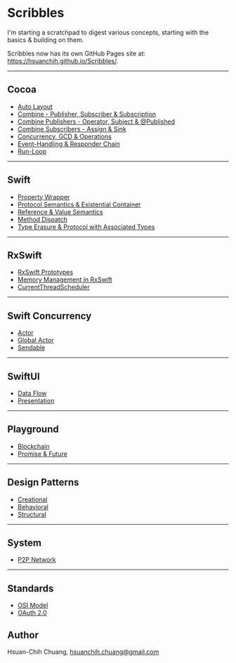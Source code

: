# Scribbles

I'm starting a scratchpad to digest various concepts, starting with the basics & building on them.

Scribbles now has its own GitHub Pages site at: https://hsuanchih.github.io/Scribbles/.

---
## Cocoa
* [Auto Layout](docs/Cocoa/Auto-Layout.md)
* [Combine - Publisher, Subscriber & Subscription](docs/Cocoa/Combine-Publisher-Subscriber-Subscription.md)
* [Combine Publishers - Operator, Subject & @Published](docs/Cocoa/Combine-Publishers-Operator-Subject-Published.md)
* [Combine Subscribers - Assign & Sink](docs/Cocoa/Combine-Subscribers-Assign-Sink.md)
* [Concurrency, GCD & Operations](docs/Cocoa/Concurrency-GCD-Operations.md)
* [Event-Handling & Responder Chain](docs/Cocoa/Event-Handling-And-Responder-Chain.md)
* [Run-Loop](docs/Cocoa/Run-Loop.md)

---
## Swift
* [Property Wrapper](docs/Swift/Property-Wrapper.md)
* [Protocol Semantics & Existential Container](docs/Swift/Protocol-Existential-Container.md)
* [Reference & Value Semantics](docs/Swift/References-And-Values.md)
* [Method Dispatch](docs/Swift/Method-Dispatch.md)
* [Type Erasure & Protocol with Associated Types](docs/Swift/Type-Erasure-And-Protocol-Associated-Types.md)

---
## RxSwift
* [RxSwift Prototypes](docs/RxSwift/RxSwift-Prototypes.md)
* [Memory Management in RxSwift](docs/RxSwift/Memory-Management-in-RxSwift.md)
* [CurrentThreadScheduler](docs/RxSwift/CurrentThreadScheduler.md)

---
## Swift Concurrency
* [Actor](docs/Swift-Concurrency/Actor.md)
* [Global Actor](docs/Swift-Concurrency/Global-Actor.md)
* [Sendable](docs/Swift-Concurrency/Sendable.md)

---
## SwiftUI
* [Data Flow](docs/SwiftUI/SwiftUI-Data-Flow.md)
* [Presentation](docs/SwiftUI/SwiftUI-Presentation.md)

---
## Playground
* [Blockchain](docs/Playground/Blockchain.md)
* [Promise & Future](docs/Playground/Promise-And-Future.md)

---
## Design Patterns
* [Creational](docs/Design-Patterns/Creational.md)
* [Behavioral](docs/Design-Patterns/Behavioral.md)
* [Structural](docs/Design-Patterns/Structural.md)

---
## System
* [P2P Network](docs/System/P2P-Network.md)

---
## Standards
* [OSI Model](docs/Standards/OSI-Model.md)
* [OAuth 2.0](docs/Standards/OAuth2.md)

## Author

Hsuan-Chih Chuang, <hsuanchih.chuang@gmail.com>

